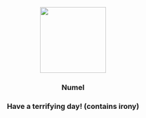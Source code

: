 <p align="center">
    <img src="https://raw.githubusercontent.com/PokeAPI/sprites/master/sprites/pokemon/322.png" width="150" height="150">
</p>
<h3 align="center"> <b>Numel</b></h3>
<h3 align="center">Have a terrifying day! (contains irony)</h3>
